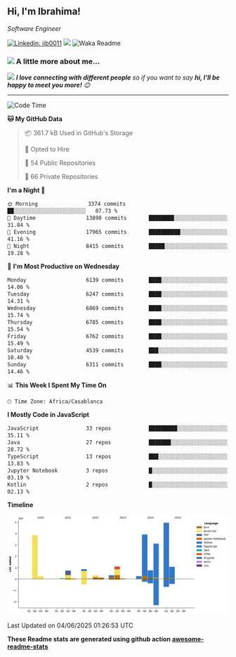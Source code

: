 <h2>Hi, I'm Ibrahima! </h2>
<p><em>Software Engineer 
</em></p>


[![Linkedin: iib0011](https://img.shields.io/badge/-iib0011-blue?style=flat-square&logo=Linkedin&logoColor=white&link=https://www.linkedin.com/in/iib0011/)](https://www.linkedin.com/in/iib0011/)
![](https://visitor-badge.glitch.me/badge?page_id=iib0011)
![Waka Readme](https://github.com/iib0011/iib0011/workflows/Waka%20Readme/badge.svg)


### <img src="https://media.giphy.com/media/VgCDAzcKvsR6OM0uWg/giphy.gif" width="50"> A little more about me...  


<img src="https://media.giphy.com/media/LnQjpWaON8nhr21vNW/giphy.gif" width="60"> <em><b>I love connecting with different people</b> so if you want to say <b>hi, I'll be happy to meet you more!</b> 😊</em>

---
<!--START_SECTION:waka-->
![Code Time](http://img.shields.io/badge/Code%20Time-4%2C918%20hrs%2045%20mins-blue)

**🐱 My GitHub Data** 

> 📦 361.7 kB Used in GitHub's Storage 
 > 
> 💼 Opted to Hire
 > 
> 📜 54 Public Repositories 
 > 
> 🔑 66 Private Repositories 
 > 
**I'm a Night 🦉** 

```text
🌞 Morning                3374 commits        ██░░░░░░░░░░░░░░░░░░░░░░░   07.73 % 
🌆 Daytime                13898 commits       ████████░░░░░░░░░░░░░░░░░   31.84 % 
🌃 Evening                17965 commits       ██████████░░░░░░░░░░░░░░░   41.16 % 
🌙 Night                  8415 commits        █████░░░░░░░░░░░░░░░░░░░░   19.28 % 
```
📅 **I'm Most Productive on Wednesday** 

```text
Monday                   6139 commits        ████░░░░░░░░░░░░░░░░░░░░░   14.06 % 
Tuesday                  6247 commits        ████░░░░░░░░░░░░░░░░░░░░░   14.31 % 
Wednesday                6869 commits        ████░░░░░░░░░░░░░░░░░░░░░   15.74 % 
Thursday                 6785 commits        ████░░░░░░░░░░░░░░░░░░░░░   15.54 % 
Friday                   6762 commits        ████░░░░░░░░░░░░░░░░░░░░░   15.49 % 
Saturday                 4539 commits        ███░░░░░░░░░░░░░░░░░░░░░░   10.40 % 
Sunday                   6311 commits        ████░░░░░░░░░░░░░░░░░░░░░   14.46 % 
```


📊 **This Week I Spent My Time On** 

```text
🕑︎ Time Zone: Africa/Casablanca
```

**I Mostly Code in JavaScript** 

```text
JavaScript               33 repos            █████████░░░░░░░░░░░░░░░░   35.11 % 
Java                     27 repos            ███████░░░░░░░░░░░░░░░░░░   28.72 % 
TypeScript               13 repos            ███░░░░░░░░░░░░░░░░░░░░░░   13.83 % 
Jupyter Notebook         3 repos             █░░░░░░░░░░░░░░░░░░░░░░░░   03.19 % 
Kotlin                   2 repos             █░░░░░░░░░░░░░░░░░░░░░░░░   02.13 % 
```



**Timeline**

![Lines of Code chart](https://raw.githubusercontent.com/iib0011/iib0011/master/assets/bar_graph.png)


 Last Updated on 04/06/2025 01:26:53 UTC
<!--END_SECTION:waka-->

**These Readme stats are generated using github action [awesome-readme-stats](https://github.com/iib0011/waka-readme-stats)**
